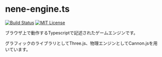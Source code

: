 # nene-engine.ts
[![Build Status](https://travis-ci.org/kazakami/nene-engine.ts.svg?branch=master)](https://travis-ci.org/kazakami/nene-engine.ts)
[![MIT License](http://img.shields.io/badge/license-MIT-blue.svg?style=flat)](LICENSE)

ブラウザ上で動作するTypescriptで記述されたゲームエンジンです。

グラフィックのライブラリとしてThree.js、物理エンジンとしてCannon.jsを用いています。

